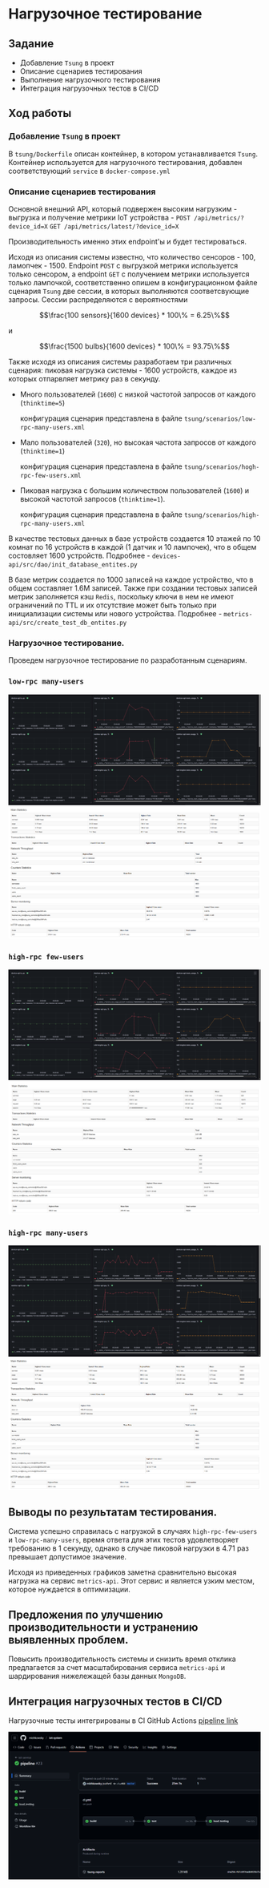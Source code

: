 # Нагрузочное тестирование

## Задание

- Добавление `Tsung` в проект
- Описание сценариев тестирования
- Выполнение нагрузочного тестирования
- Интеграция нагрузочных тестов в CI/CD

## Ход работы

### Добавление `Tsung` в проект

В `tsung/Dockerfile` описан контейнер, в котором устанавливается `Tsung`. Контейнер используется для нагрузочного
тестирования, добавлен соответствующий `service` в `docker-compose.yml`

### Описание сценариев тестирования

Основной внешний API, который подвержен высоким нагрузким - выгрузка и получение метрики IoT
устройства - `POST /api/metrics/?device_id=X` `GET /api/metrics/latest/?device_id=X`

Производительность именно этих endpoint'ы и будет тестироваться.

Исходя из описания системы известно, что количество сенсоров - 100, ламопчек - 1500. Endpoint `POST` с выгрузкой метрики
используется только сенсором, а endpoint `GET` с получением метрики используется только лампочкой, соответственно опишем
в конфигурационном файле сценария `Tsung` две сессии, в которых выполняются соответсвующие запросы. Сессии
распределяются с вероятностями

```math
\frac{100 sensors}{1600 devices} * 100\% = 6.25\%
```

и

```math
\frac{1500 bulbs}{1600 devices} * 100\% = 93.75\%
```

Также исходя из описания системы разработаем три различных сценария:
пиковая нагрузка системы - 1600 устройств, каждое из которых отпарвляет метрику раз в секунду.

- Много пользователей (`1600`) с низкой частотой запросов от каждого (`thinktime=5`)

  конфигурация сценария представлена в файле `tsung/scenarios/low-rpc-many-users.xml`
- Мало пользователей (`320`), но высокая частота запросов от каждого (`thinktime=1`)

  конфигурация сценария представлена в файле `tsung/scenarios/hogh-rpc-few-users.xml`
- Пиковая нагрузка с большим количеством пользователей (`1600`) и высокой частотой запросов (`thinktime=1`).

  конфигурация сценария представлена в файле `tsung/scenarios/high-rpc-many-users.xml`

В качестве тестовых данных в базе устройств создается 10 этажей по 10 комнат по 16 устройств в каждой (1 датчик и 10
лампочек), что в общем состовляет 1600 устройств. Подробнее - `devices-api/src/dao/init_database_entites.py`

В базе метрик создается по 1000 записей на каждое устройство, что в общем составляет 1.6М записей. Также при создании
тестовых записей метрик заполняется кэш `Redis`, поскольку ключи в нем не имеют ограничений по TTL и их отсутствие может
быть только при инициализации системы или нового устройства. Подробнее - `metrics-api/src/create_test_db_entites.py`

### Нагрузочное тестирование.

Проведем нагрузочное тестирование по разработанным сценариям.

### `low-rpc many-users`

![](img/4/grafana/low-rpc-many-users.png)
![](img/4/tsung/low-rpc-many-users.png)

### `high-rpc few-users`

![](img/4/grafana/high-rpc-few-users.png)
![](img/4/tsung/high-rpc-few-users.png)

### `high-rpc many-users`

![](img/4/grafana/high-rpc-many-users.png)
![](img/4/tsung/high-rpc-many-users.png)

## Выводы по результатам тестирования.

Система успешно справилась с нагрузкой в случаях `high-rpc-few-users` и `low-rpc-many-users`, время ответа для этих
тестов удовлетворяет требованию в 1 секунду, однако в случае пиковой нагрузки в 4.71 раз превышает допустимое значение.

Исходя из приведенных графиков заметна сравнительно высокая нагрузка на сервис `metrics-api`. Этот сервис и является
узким местом, которое нуждается в оптимизации.

[//]: # (Также стоит отметить, что в данной реализации уже был использован кэш `Redis` для хранения последних значений метрики для каждого устройства.)

[//]: # ()

[//]: # (Если же очистить полностью кэш и провести тестирование, то результаты значительно ухудшатся)

[//]: # (![]&#40;img/4/grafana/high-rpc-many-users-no-cache.png&#41;)

[//]: # (![]&#40;img/4/tsung/high-rpc-many-users-no-cache.png&#41;)

[//]: # ()

[//]: # (Сервис `metrics-api` упирается в долгие синхронные запросы к базе и перестает быть доступным, что заметно по невысокой нагрузке на CPU и отсутсвию метрик в начальные моменты тестирования. )

[//]: # ()

[//]: # (По истечению некоторого времени и заполнения кэша, сервис начинает снова отправлять метрики и оперативно отвечать на запросы, нагрузка на CPU увеличивается.)

[//]: # ()

[//]: # (Отсюда можно сделать вывод о критичности использования кэша в данной реалзиации.)

## Предложения по улучшению производительности и устранению выявленных проблем.

Повысить производительность системы и снизить время отклика предлагается за счет масштабирования сервиса `metrics-api` и
шардирования нижележащей базы данных `MongoDB`.

## Интеграция нагрузочных тестов в CI/CD

Нагрузочные тесты интегрированы в CI GitHub Actions
[pipeline link](https://github.com/mishkowsky/iot-system/actions/runs/15613712400)

![](img/4/ci.png)
